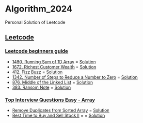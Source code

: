 # Algorithm_2024
Personal Solution of Leetcode

## [Leetcode](https://swexpertacademy.com/main/main.do)

### [Leetcode beginners guide](https://leetcode.com/explore/learn/card/the-leetcode-beginners-guide/)
- [1480. Running Sum of 1D Array](https://leetcode.com/problems/running-sum-of-1d-array/description/) = [Solution](https://github.com/devOTTO/Algorithm_2024/blob/main/leetcode/1480.cpp)
- [1672. Richest Customer Wealth](https://leetcode.com/problems/richest-customer-wealth/description/) = [Solution](https://github.com/devOTTO/Algorithm_2024/blob/main/leetcode/1672.cpp)
- [412. Fizz Buzz](https://leetcode.com/problems/fizz-buzz/description/) = [Solution](https://github.com/devOTTO/Algorithm_2024/blob/main/leetcode/412.cpp)
- [1342. Number of Steps to Reduce a Number to Zero](https://leetcode.com/problems/number-of-steps-to-reduce-a-number-to-zero/description/) = [Solution](https://github.com/devOTTO/Algorithm_2024/blob/main/leetcode/1342.cpp)
- [876. Middle of the Linked List](https://leetcode.com/problems/middle-of-the-linked-list/description/) = [Solution](https://github.com/devOTTO/Algorithm_2024/blob/main/leetcode/876.cpp)
- [383. Ransom Note](https://leetcode.com/problems/ransom-note/description/) = [Solution](https://github.com/devOTTO/Algorithm_2024/blob/main/leetcode/383.cpp)

### [Top Interview Questions Easy - Array](https://leetcode.com/explore/featured/card/top-interview-questions-easy/92/array/)
- [Remove Duplicates from Sorted Array](https://leetcode.com/explore/featured/card/top-interview-questions-easy/92/array/727/) = [Solution](https://github.com/devOTTO/Algorithm_2024/blob/main/leetcode/Top_Interview_Questions_Easy_Array/727.cpp)
- [Best Time to Buy and Sell Stock II](https://leetcode.com/explore/interview/card/top-interview-questions-easy/92/array/564/) = = [Solution](https://github.com/devOTTO/Algorithm_2024/blob/main/leetcode/Top_Interview_Questions_Easy_Array/564.cpp)
